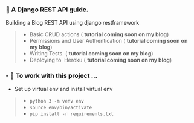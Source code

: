 
### 🔭 A Django REST API guide.
Building a Blog REST API using django restframework

> - Basic CRUD actions ( **tutorial coming soon on my blog**)
> - Permissions and User Authentication  ( **tutorial coming soon on my blog**)
> - Writing Tests.  ( **tutorial coming soon on my blog**)
> - Deploying to  Heroku ( **tutorial coming soon on my blog**)

### - 🌱 To work with this project ...
- Set up virtual env and install virtual env
> - `python 3 -m venv env` 
> - `source env/bin/activate` 
> - `pip install -r requirements.txt`




